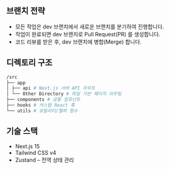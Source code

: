 ## 브랜치 전략

- 모든 작업은 dev 브랜치에서 새로운 브랜치를 분기하여 진행합니다.
- 작업이 완료되면 dev 브랜치로 Pull Request(PR) 를 생성합니다.
- 코드 리뷰를 받은 후, dev 브랜치에 병합(Merge) 합니다.

## 디렉토리 구조

```bash
/src
├── app
│ ├── api # Next.js 서버 API 라우트
│ └── Other Directory # 파일 기반 페이지 라우팅
├── components # 공통 컴포넌트
├── hooks # 커스텀 React 훅
└── utils # 유틸리티/헬퍼 함수
```

## 기술 스택

- Next.js 15
- Tailwind CSS v4
- Zustand – 전역 상태 관리
